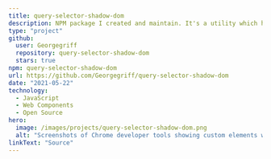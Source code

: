 ```yaml
---
title: query-selector-shadow-dom
description: NPM package I created and maintain. It's a utility which helps with testing Web Components using Shadow DOM.
type: "project"
github:
  user: Georgegriff
  repository: query-selector-shadow-dom
  stars: true
npm: query-selector-shadow-dom
url: https://github.com/Georgegriff/query-selector-shadow-dom
date: "2021-05-22"
technology:
  - JavaScript
  - Web Components
  - Open Source
hero:
  image: /images/projects/query-selector-shadow-dom.png
  alt: "Screenshots of Chrome developer tools showing custom elements with shadow roots"
linkText: "Source"
---
```

